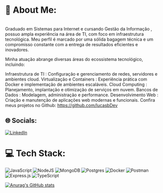 # 💫 About Me:
<br>
Graduado em Sistemas para Internet e cursando Gestão da Informação , possuo ampla experiência na área de TI, com foco em infraestrutura tecnológica. Meu perfil é marcado por uma sólida bagagem técnica e um compromisso constante com a entrega de resultados eficientes e inovadores.

Minha atuação abrange diversas áreas do ecossistema tecnológico, incluindo:

Infraestrutura de TI : Configuração e gerenciamento de redes, servidores e ambientes cloud.
Virtualização e Containers : Experiência prática com Docker e implementação de ambientes escaláveis.
Cloud Computing : Planejamento, implantação e otimização de serviços em nuvem.
Bancos de Dados : Modelagem, administração e performance.
Desenvolvimento Web : Criação e manutenção de aplicações web modernas e funcionais.
Confira meus projetos no Github: https://github.com/lucasbDev<br> 


## 🌐 Socials:
[![LinkedIn](https://img.shields.io/badge/LinkedIn-%230077B5.svg?logo=linkedin&logoColor=white)](https://www.linkedin.com/in/lucas-barbosa-1cs/) 

# 💻 Tech Stack:
![JavaScript](https://img.shields.io/badge/javascript-%23323330.svg?style=flat-square&logo=javascript&logoColor=%23F7DF1E) ![NodeJS](https://img.shields.io/badge/node.js-6DA55F?style=flat-square&logo=node.js&logoColor=white) ![MongoDB](https://img.shields.io/badge/MongoDB-%234ea94b.svg?style=flat-square&logo=mongodb&logoColor=white) ![Postgres](https://img.shields.io/badge/postgres-%23316192.svg?style=flat-square&logo=postgresql&logoColor=white) ![Docker](https://img.shields.io/badge/docker-%230db7ed.svg?style=flat-square&logo=docker&logoColor=white) ![Postman](https://img.shields.io/badge/Postman-FF6C37?style=flat-square&logo=postman&logoColor=white) ![Express.js](https://img.shields.io/badge/express.js-%23404d59.svg?style=flat-square&logo=express&logoColor=%2361DAFB) ![TypeScript](https://img.shields.io/badge/typescript-%23007ACC.svg?style=flat-square&logo=typescript&logoColor=white)

[![Anurag's GitHub stats](https://github-readme-stats.vercel.app/api?username=lucasbDev)](https://github.com/lucasbDev/github-readme-stats)


